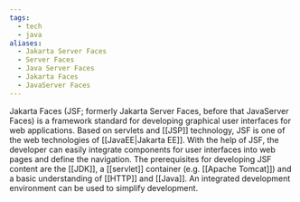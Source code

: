 ```yaml
---
tags:
  - tech
  - java
aliases:
  - Jakarta Server Faces
  - Server Faces
  - Java Server Faces
  - Jakarta Faces
  - JavaServer Faces
---
```

Jakarta Faces (JSF; formerly Jakarta Server Faces, before that JavaServer Faces) is a framework standard for developing graphical user interfaces for web applications.
Based on servlets and [[JSP]] technology, JSF is one of the web technologies of [[JavaEE|Jakarta EE]].
With the help of JSF, the developer can easily integrate components for user interfaces into web pages and define the navigation. 
The prerequisites for developing JSF content are the [[JDK]], a [[servlet]] container (e.g. [[Apache Tomcat]]) and a basic understanding of [[HTTP]] and [[Java]]. 
An integrated development environment can be used to simplify development.